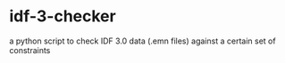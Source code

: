 # idf-3-checker
a python script to check IDF 3.0 data (.emn files) against a certain set of constraints
